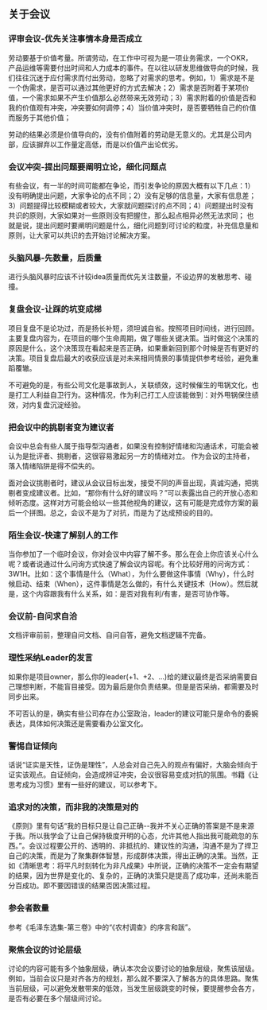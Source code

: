 ## 关于会议
### 评审会议-优先关注事情本身是否成立
劳动要基于价值考量。所谓劳动，在工作中可视为是一项业务需求，一个OKR，产品运维等需要付出时间和人力成本的事件。在以往以研发思维做导向的时候，我们往往沉迷于应付需求而付出劳动，忽略了对需求的思考。例如，1）需求是不是一个伪需求，是否可以通过其他更好的方式去解决；2）需求是否附着于某项价值，一个需求如果不产生价值那么必然带来无效劳动；3）需求附着的价值是否和我的价值观有冲突，冲突要如何调停；4）当价值冲突时，是否要牺牲自己的价值而服务于其他价值；

劳动的结果必须是价值导向的，没有价值附着的劳动是无意义的。尤其是公司内部，应该摒弃以工作量定高低，而是以价值产出论优劣。
### 会议冲突-提出问题要阐明立论，细化问题点
有些会议，有一半的时间可能都在争论，而引发争论的原因大概有以下几点：1）没有明确提出问题，大家争论的点不同；2）没有足够的信息量，大家有信息差；3）问题提得比较模糊或者较大，大家就问题探讨的点不同；4）问题提出时没有共识的原则，大家如果对一些原则没有把握住，那么起点相异必然无法求同；
也就是说，提出问题时要阐明问题是什么，细化问题到可讨论的粒度，补充信息量和原则，让大家可以共识的去开始讨论解决方案。
### 头脑风暴-先数量，后质量
进行头脑风暴时应该不计较idea质量而优先关注数量，不设边界的发散思考、碰撞。
### 复盘会议-让踩的坑变成梯
项目复盘不是论功过，而是扬长补短，须坦诚自省。按照项目时间线，进行回顾。主要复盘内容为，在项目的哪个生命周期，做了哪些关键决策。当时做这个决策的原因是什么，这个决策现在看起来是否正确，如果重新回到那个时候是否有更好的决策。项目复盘后最大的收获应该是对未来相同情景的事情提供参考经验，避免重蹈覆辙。

不可避免的是，有些公司文化是事故到人，关联绩效，这时候催生的甩锅文化，也是打工人利益自卫行为。这种情况，作为利己打工人应该能做到：对外甩锅保住绩效，对内复盘沉淀经验。
### 把会议中的挑剔者变为建议者
会议中总会有些人属于指导型沟通者，如果没有控制好情绪和沟通话术，可能会被认为是批评者、挑剔者，这很容易激起另一方的情绪对立。 作为会议的主持者，落入情绪陷阱是得不偿失的。

面对会议挑剔者时，建议从会议目标出发，接受不同的声音出现，真诚沟通，把挑剔者变成建议者。比如，“那你有什么好的建议吗？”可以表露出自己的开放心态和倾听态度。这样对方可能会给以一些其他视角的建议，这有可能是完成你方案的最后一个拼图。总之，会议不是为了对抗，而是为了达成预设的目的。
### 陌生会议-快速了解别人的工作
当你参加了一个临时会议，你对会议中内容了解不多。那么在会上你应该关心什么呢？或者说通过什么问询方式快速了解会议内容呢。有个比较好用的问询方式：3W1H。比如：这个事情是什么（What），为什么要做这件事情（Why），什么时候启动、结束（When），这件事情是怎么做的，有什么关键技术（How）。然后就是，这个内容跟我有什么关系，如：是否对我有利/有害，是否可协作等。
### 会议前-自问求自洽 
文档评审前前，整理自问文档、自问自答，避免文档逻辑不完备。
### 理性采纳Leader的发言
如果你是项目owner，那么你的leader(+1、+2、...)给的建议最终是否采纳需要自己理想判断，不能盲目接受。因为最后是你负责结果。但是是否采纳，都需要及时同步出来。

不可否认的是，确实有些公司存在办公室政治，leader的建议可能只是命令的委婉表达，具体如何决策还是需要看办公室文化。
### 警惕自证倾向
话说“证实是天性，证伪是理性”，人总会对自己先入的观点有偏好，大脑会倾向于证实该观点。自证倾向，会造成辨证冲突，会议很容易变成对抗的氛围。书籍《让思考成为习惯》里有一些好的建议，可以参考下。
### 追求对的决策，而非我的决策是对的
《原则》里有句话“我的目标只是让自己正确--我并不关心正确的答案是不是来源于我。所以我学会了让自己保持极度开明的心态，允许其他人指出我可能疏忽的东西。”。会议过程要公开的、透明的、非抵抗的、建议性的沟通，沟通不是为了捍卫自己的决策，而是为了聚集群体智慧，形成群体决策，得出正确的决策。当然，正如《清晰思考：将平凡时刻转化为非凡成果》中所说，正确的决策不一定会有期望的结果，因为世界是变化的、复杂的，正确的决策只是提高了成功率，还尚未能百分百成功。即不要因错误的结果否因决策过程。
### 参会者数量
参考《毛泽东选集-第三卷》中的“《农村调查》的序言和跋”。
### 聚焦会议的讨论层级
讨论的内容可能有多个抽象层级，确认本次会议要讨论的抽象层级，聚焦该层级。例如，当前会议只是对齐各方的规划，那么就不要深入了解各方的具体思路。聚焦当前层级，可以避免发散带来的低效，当发生层级跳变的时候，要提醒参会各方，是否有必要在多个层级间讨论。